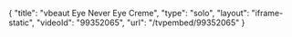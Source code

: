{
    "title": "vbeaut Eye Never Eye Creme",
    "type": "solo",
    "layout": "iframe-static",
    "videoId": "99352065",
    "url": "\/tvpembed\/99352065"
}